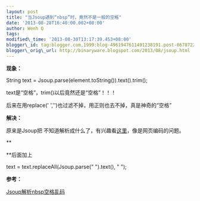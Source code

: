 ```yaml
--- 
layout: post 
title: "当Jsoup遇到“nbsp”时，竟然不是一般的空格" 
date: '2013-08-28T16:40:00.002+08:00' 
author: Wenh Q
tags:
modified\_time: '2013-08-30T13:17:39.453+08:00' 
blogger\_id: tag:blogger.com,1999:blog-4961947611491238191.post-6678722567219911331
blogger\_orig\_url: http://binaryware.blogspot.com/2013/08/jsoup.html
--- 
```

**现象：**

String text = Jsoup.parse(element.toString()).text().trim();

text是“空格”，trim()以后竟然还是“空格”！！！



后来在用replace(' ','')也过滤不掉，用正则也去不掉，真是神奇的“空格”



**解决：**

原来是Jsoup把&nbsp;不知道解析成什么了，有兴趣看[这里](http://stackoverflow.com/questions/8908097/java-jsoup-library-element-text-returns-nbsp-as-a-160-ascii-character)，像是网页编码的问题。

**

**后面加上

text = text.replaceAll(Jsoup.parse("&nbsp;").text(), " ");



**参考：**

[Jsoup解析nbsp空格乱码](http://www.mayuqian.cn/archives/4231.html)
